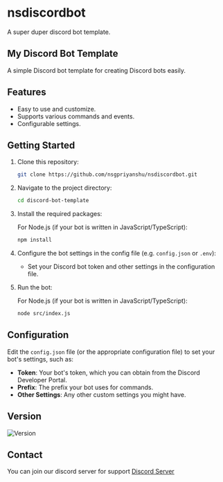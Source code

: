 # nsdiscordbot
A super duper discord bot template.

## My Discord Bot Template

A simple Discord bot template for creating Discord bots easily.

## Features

- Easy to use and customize.
- Supports various commands and events.
- Configurable settings.

## Getting Started

1. Clone this repository:

    ```bash
    git clone https://github.com/nsgpriyanshu/nsdiscordbot.git
    ```

2. Navigate to the project directory:

    ```bash
    cd discord-bot-template
    ```

3. Install the required packages:

    For Node.js (if your bot is written in JavaScript/TypeScript):

    ```bash
    npm install
    ```

4. Configure the bot settings in the config file (e.g. `config.json` or `.env`):

    - Set your Discord bot token and other settings in the configuration file.

5. Run the bot:

    For Node.js (if your bot is written in JavaScript/TypeScript):

    ```bash
    node src/index.js
    ```
    
## Configuration

Edit the `config.json` file (or the appropriate configuration file) to set your bot's settings, such as:

- **Token**: Your bot's token, which you can obtain from the Discord Developer Portal.
- **Prefix**: The prefix your bot uses for commands.
- **Other Settings**: Any other custom settings you might have.

## Version

![Version](https://img.shields.io/badge/version-1.1.0-blue)

## Contact

You can join our discord server for support [Discord Server](https://discord.com/invite/J5aZUUnwCh)

